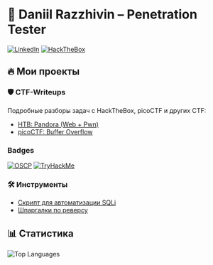 # 🚀 Daniil Razzhivin – Penetration Tester

[![LinkedIn](https://img.shields.io/badge/LinkedIn-0077B5?style=flat&logo=linkedin)](https://linkedin.com/in/yourname)
[![HackTheBox](https://img.shields.io/badge/HackTheBox-111827?style=flat&logo=Hack%20The%20Box)](https://app.hackthebox.com/profile/123456)

## 🔥 Мои проекты

### 🛡 CTF-Writeups
Подробные разборы задач с HackTheBox, picoCTF и других CTF:
- [HTB: Pandora (Web + Pwn)](./HackTheBox/Pandora)
- [picoCTF: Buffer Overflow](./picoCTF/Buffer-Overflow)

### Badges
[![OSCP](https://img.shields.io/badge/OSCP-CC0000?style=flat)](https://www.offensive-security.com/)
[![TryHackMe](https://img.shields.io/badge/TryHackMe-212C42?style=flat)](https://tryhackme.com/p/yourname)

### 🛠 Инструменты
- [Скрипт для автоматизации SQLi](./Tools/sqli_scanner.py)
- [Шпаргалки по реверсу](./Tools/cheatsheets/reverse.md)

## 📊 Статистика
![Top Languages](https://github-readme-stats.vercel.app/api/top-langs/?username=yourname&layout=compact&theme=radical)
